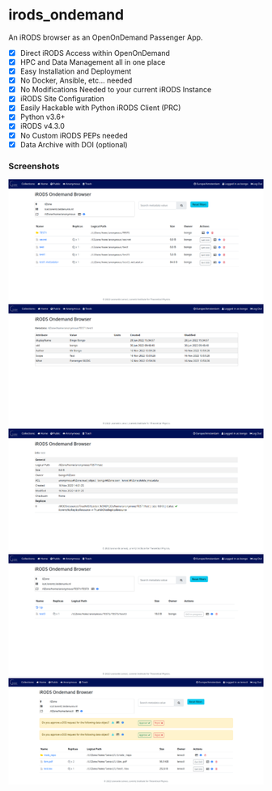 # irods_ondemand

An iRODS browser as an  OpenOnDemand Passenger App.

- [x] Direct iRODS Access within OpenOnDemand
- [x] HPC and Data Management all in one place
- [x] Easy Installation and Deployment
- [x] No Docker, Ansible, etc... needed
- [x] No Modifications Needed to your current iRODS Instance
- [x] iRODS Site Configuration
- [x] Easily Hackable with Python iRODS Client (PRC)
- [x] Python v3.6+
- [x] iRODS v4.3.0
- [x] No Custom iRODS PEPs needed
- [x] Data Archive with DOI (optional)

### Screenshots

![browser](./screenshots/irods_ondemand1.png)
![metadata](./screenshots/irods_ondemand2.png)
![info](./screenshots/irods_ondemand3.png)
![doirequest](./screenshots/irods_ondemand4.png)
![doireply](./screenshots/irods_ondemand5.png)